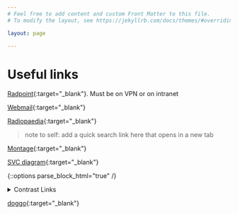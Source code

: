 ```yaml
---
# Feel free to add content and custom Front Matter to this file.
# To modify the layout, see https://jekyllrb.com/docs/themes/#overriding-theme-defaults

layout: page

---
```

# Useful links

[Radpoint](http://pennpointplus.uphs.upenn.edu/sites/Radpoint/Pages/default.aspx){:target="_blank"}.  Must be on VPN or on intranet

[Webmail](https://outlook.office.com/owa/?realm=PennMedicine.upenn.edu&path=/mail/inbox){:target="_blank"}

[Radiopaedia](https://radiopaedia.org/){:target="_blank"}
>note to self: add a quick search link here that opens in a new tab

[Montage](http://upmpowerdbwn01/accounts/login/){:target="_blank"}

[SVC diagram](http://pennpointplus.uphs.upenn.edu/sites/Radpoint/Shared%20Documents/Resident%20Resources/Chest%20Radiology/Cavoatrial%20Junction%20Diagram.pdf){:target="_blank"}

{::options parse_block_html="true" /}
<details>  
<summary markdown="span"> Contrast Links </summary>  

[IV contrast policy](http://pennpointplus.uphs.upenn.edu/sites/Radpoint/Shared%20Documents/Policy%202020/C8%20Iodinated%20IV%20Contrast.docx){:target="_blank"}

[Extravasation steps](http://pennpointplus.uphs.upenn.edu/sites/Radpoint/Shared%20Documents/Policy%20for%20Contrast%20Extrav%20Update%20April%202019.pdf){:target="_blank"}

</details>

[doggo](/images/doggo.jpg){:target="_blank"}
